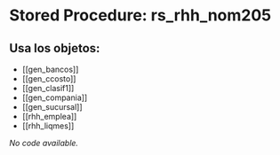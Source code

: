# Stored Procedure: rs_rhh_nom205

## Usa los objetos:
- [[gen_bancos]]
- [[gen_ccosto]]
- [[gen_clasif1]]
- [[gen_compania]]
- [[gen_sucursal]]
- [[rhh_emplea]]
- [[rhh_liqmes]]

*No code available.*
